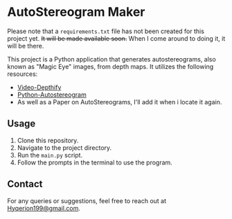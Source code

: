 # AutoStereogram Maker

Please note that a `requirements.txt` file has not been created for this project yet. ~~It will be made available soon.~~ When I come around to doing it, it will be there.

This project is a Python application that generates autostereograms, also known as "Magic Eye" images, from depth maps. It utilizes the following resources:

- [Video-Depthify](https://github.com/jankais3r/Video-Depthify)
- [Python-Autostereogram](https://github.com/jesstess/python-autostereogram)
- As well as a Paper on AutoStereograms, I'll add it when i locate it again.
## Usage

1. Clone this repository.
2. Navigate to the project directory.
3. Run the `main.py` script.
4. Follow the prompts in the terminal to use the program.

## Contact

For any queries or suggestions, feel free to reach out at Hyqerion199@gmail.com.

